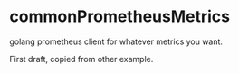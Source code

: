 # commonPrometheusMetrics
golang prometheus client for whatever metrics you want.

First draft, copied from other example.
